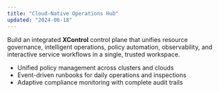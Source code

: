 ```yaml
---
title: "Cloud-Native Operations Hub"
updated: "2024-06-18"
---
```

Build an integrated **XControl** control plane that unifies resource governance, intelligent operations, policy automation, observability, and interactive service workflows in a single, trusted workspace.

- Unified policy management across clusters and clouds
- Event-driven runbooks for daily operations and inspections
- Adaptive compliance monitoring with complete audit trails
